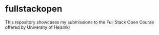 # fullstackopen
This repository showcases my submissions to the Full Stack Open Course offered by University of Helsinki
